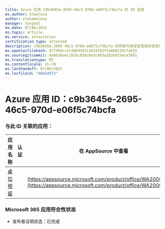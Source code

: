 ```yaml
---
title: Azure 应用 C9b3645e-2695-46c5-970d-e06f5c74bcfa 的 ID 信息
ms.author: elmalova
author: elenamalova
manager: tonybal
ms.date: 07/06/2022
ms.topic: article
ms.service: attestation
certification_type: attested
description: c9b3645e-2695-46c5-970d-e06f5c74bcfa 的所有可用安全性和符合性信息。
ms.openlocfilehash: 877d50cc57d0b9dd312834f83ffe0602391fab35
ms.sourcegitcommit: 0a0b39a4c1826c026c0d3c405a20209254ce7891
ms.translationtype: MT
ms.contentlocale: zh-CN
ms.lasthandoff: 07/06/2022
ms.locfileid: "66654973"
---
```

# <a name="azure-app-id-c9b3645e-2695-46c5-970d-e06f5c74bcfa"></a>Azure 应用 ID：c9b3645e-2695-46c5-970d-e06f5c74bcfa


### <a name="apps-associated-with-this-id"></a>与此 ID 关联的应用：
| **应用名称** | **认证** | **在 AppSource 中查看** |
|--------------|---------------|-----------------------|
| [桌位预留](../forward/WA200003532.md) |  | [https://appsource.microsoft.com/product/office/WA200003532](https://appsource.microsoft.com/product/office/WA200003532) |

### <a name="microsoft-365-app-compliance-status"></a>Microsoft 365 应用符合性状态
- 发布者证明状态：已完成
